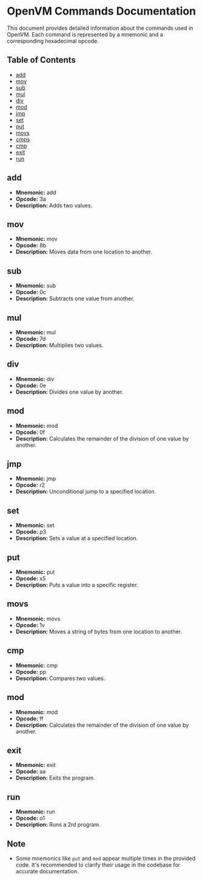 # OpenVM Commands Documentation

This document provides detailed information about the commands used in OpenVM. Each command is
represented by a mnemonic and a corresponding hexadecimal opcode.

## Table of Contents

- [add](#add)
- [mov](#mov)
- [sub](#sub)
- [mul](#mul)
- [div](#div)
- [mod](#mod)
- [jmp](#jmp)
- [set](#set)
- [put](#put)
- [movs](#movs)
- [cmps](#cmps)
- [cmp](#cmp)
- [exit](#exit)
- [run](#run)

## add

- **Mnemonic:** add
- **Opcode:** 3a
- **Description:** Adds two values.

## mov

- **Mnemonic:** mov
- **Opcode:** 8b
- **Description:** Moves data from one location to another.

## sub

- **Mnemonic:** sub
- **Opcode:** 0c
- **Description:** Subtracts one value from another.

## mul

- **Mnemonic:** mul
- **Opcode:** 7d
- **Description:** Multiplies two values.

## div

- **Mnemonic:** div
- **Opcode:** 0e
- **Description:** Divides one value by another.

## mod

- **Mnemonic:** mod
- **Opcode:** 0f
- **Description:** Calculates the remainder of the division of one value by another.

## jmp

- **Mnemonic:** jmp
- **Opcode:** r2
- **Description:** Unconditional jump to a specified location.

## set

- **Mnemonic:** set
- **Opcode:** p3
- **Description:** Sets a value at a specified location.

## put

- **Mnemonic:** put
- **Opcode:** x5
- **Description:** Puts a value into a specific register.

## movs

- **Mnemonic:** movs
- **Opcode:** 1v
- **Description:** Moves a string of bytes from one location to another.

## cmp

- **Mnemonic:** cmp
- **Opcode:** pp
- **Description:** Compares two values.

## mod

- **Mnemonic:** mod
- **Opcode:** ff
- **Description:** Calculates the remainder of the division of one value by another.

## exit

- **Mnemonic:** exit
- **Opcode:** aa
- **Description:** Exits the program.

## run
- **Mnemonic:** run
- **Opcode:** o1
- **Description:** Runs a 2rd program.

## Note

- Some mnemonics like `put` and `mod` appear multiple times in the provided code. It's recommended
  to clarify their usage in the codebase for accurate documentation.
